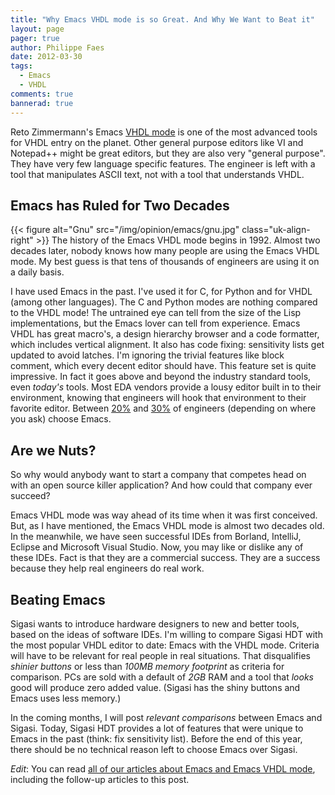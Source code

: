 ```yaml
---
title: "Why Emacs VHDL mode is so Great. And Why We Want to Beat it"
layout: page
pager: true
author: Philippe Faes
date: 2012-03-30
tags: 
  - Emacs
  - VHDL
comments: true
bannerad: true
---
```


Reto Zimmermann's Emacs <a href="https://guest.iis.ee.ethz.ch/~zimmi/emacs/vhdl-mode.html">VHDL mode</a> is one of the most advanced tools for VHDL entry on the planet. Other general purpose editors like VI and Notepad++ might be great editors, but they are also very "general purpose". They have very few language specific features. The engineer is left with a tool that manipulates ASCII text, not with a tool that understands VHDL.

## Emacs has Ruled for Two Decades

{{< figure alt="Gnu" src="/img/opinion/emacs/gnu.jpg" class="uk-align-right" >}}
The history of the Emacs VHDL mode begins in 1992. Almost two decades later, nobody knows how many people are using the Emacs VHDL mode. My best guess is that tens of thousands of engineers are using it on a daily basis.

I have used Emacs in the past. I've used it for C, for Python and for VHDL (among other languages). The C and Python modes are nothing compared to the VHDL mode! The untrained eye can tell from the size of the Lisp implementations, but the Emacs lover can tell from experience. Emacs VHDL has great macro's, a design hierarchy browser and a code formatter, which includes vertical alignment. It also has code fixing: sensitivity lists get updated to avoid latches. I'm ignoring the trivial features like block comment, which every decent editor should have. This feature set is quite impressive. In fact it goes above and beyond the industry standard tools, even <em>today's</em> tools. Most EDA vendors provide a lousy editor built in to their environment, knowing that engineers will hook that environment to their favorite editor. Between [20%](/opinion/neither-vi-nor-emacs-are-most-popular-vhdl-editor) and <a href="http://www.vhdleditor.com/poll">30%</a> of engineers (depending on where you ask) choose Emacs.  

## Are we Nuts?

So why would anybody want to start a company that competes head on with an open source killer application? And how could that company ever succeed?

Emacs VHDL mode was way ahead of its time when it was first conceived. But, as I have mentioned, the Emacs VHDL mode is almost two decades old. In the meanwhile, we have seen successful IDEs from Borland, IntelliJ, Eclipse and Microsoft Visual Studio. Now, you may like or dislike any of these IDEs. Fact is that they are a commercial success. They are a success because they help real engineers do real work.

## Beating Emacs

Sigasi wants to introduce hardware designers to new and better tools, based on the ideas of software IDEs. I'm willing to compare Sigasi HDT with the most popular VHDL editor to date: Emacs with the VHDL mode. Criteria will have to be relevant for real people in real situations. That disqualifies <em>shinier buttons</em> or less than <em>100MB memory footprint</em> as criteria for comparison. PCs are sold with a default of <em>2GB</em> RAM and a tool that <em>looks</em> good will produce zero added value. (Sigasi has the shiny buttons and Emacs uses less memory.)

In the coming months, I will post <em>relevant comparisons</em> between Emacs and Sigasi. Today, Sigasi HDT provides a lot of features that were unique to Emacs in the past (think: fix sensitivity list). Before the end of this year, there should be no technical reason left to choose Emacs over Sigasi.

*Edit*: You can read [all of our articles about Emacs and Emacs VHDL mode](/opinion/emacs), including the follow-up articles to this post. 